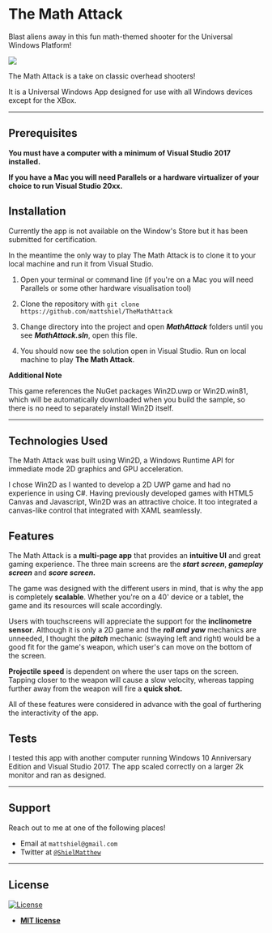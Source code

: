 # The Math Attack

Blast aliens away in this fun math-themed shooter for the Universal Windows Platform!

[![](https://i.imgur.com/9Dai8JV.png)]()

The Math Attack is a take on classic overhead shooters! 

It is a Universal Windows App designed for use with all Windows devices except for the XBox.

---

## Prerequisites

**You must have a computer with a minimum of Visual Studio 2017 installed.**

**If you have a Mac you will need Parallels or a hardware virtualizer of your choice to run Visual Studio 20xx.**

## Installation

Currently the app is not available on the Window's Store but it has been submitted for certification.

In the meantime the only way to play The Math Attack is to clone it to your local machine and run it from Visual Studio.

1. Open your terminal or command line (if you're on a Mac you will need Parallels or some other hardware visualisation tool)

2. Clone the repository with `git clone https://github.com/mattshiel/TheMathAttack`

3. Change directory into the project and open ***MathAttack*** folders until you see ***MathAttack.sln***, open this file.

4. You should now see the solution open in Visual Studio. Run on local machine to play **The Math Attack**.

**Additional Note** 

This game references the NuGet packages Win2D.uwp or Win2D.win81, which will be automatically downloaded when you build the sample, so there is no need to separately install Win2D itself.

---

## Technologies Used

The Math Attack was built using Win2D, a Windows Runtime API for immediate mode 2D graphics and GPU acceleration.

I chose Win2D as I wanted to develop a 2D UWP game and had no experience in using C#. Having previously developed games with HTML5 Canvas and Javascript, Win2D was an attractive choice. It too integrated a canvas-like control that integrated with XAML seamlessly.

## Features

The Math Attack is a **multi-page app** that provides an **intuitive UI** and great gaming experience.
The three main screens are the ***start screen***, ***gameplay screen*** and ***score screen.***

The game was designed with the different users in mind, that is why the app is completely **scalable**. Whether you're on a 40' device or a tablet, the game and its resources will scale accordingly.

Users with touchscreens will appreciate the support for the **inclinometre sensor**. Although it is only a 2D game and the ***roll and yaw*** mechanics are unneeded, I thought the ***pitch*** mechanic (swaying left and right) would be a good fit for the game's weapon, which user's can move on the bottom of the screen.

**Projectile speed** is dependent on where the user taps on the screen. Tapping closer to the weapon will cause a slow velocity, whereas tapping further away from the weapon will fire a **quick shot.**

All of these features were considered in advance with the goal of furthering the interactivity of the app.

## Tests

I tested this app with another computer running Windows 10 Anniversary Edition and Visual Studio 2017. The app scaled correctly on a larger 2k monitor and ran as designed.

---

## Support

Reach out to me at one of the following places!

- Email at `mattshiel@gmail.com`
- Twitter at <a href="https://twitter.com/ShielMatthew?lang=en">`@ShielMatthew`</a>

---

## License

[![License](http://img.shields.io/:license-mit-blue.svg?style=flat-square)](http://badges.mit-license.org)

- **[MIT license](http://opensource.org/licenses/mit-license.php)**
